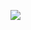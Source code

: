 <!--
<a href="mailto:feedback@sangwichspot.com">
<img width="400" height="400" src="./res/sangwich-bow.jpg">
</a>
-->

[![](./res/sangwich-bow.jpg)](mailto:feedback@sangwich.com)
